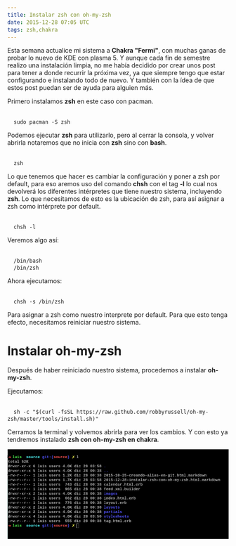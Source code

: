 ```yaml
---
title: Instalar zsh con oh-my-zsh
date: 2015-12-28 07:05 UTC
tags: zsh,chakra
---
```


Esta semana actualice mi sistema a **Chakra "Fermi"**, con muchas ganas de probar lo nuevo de KDE con plasma 5. Y aunque cada fin de semestre realizo una instalación limpia, no me había decidido por crear unos post para tener a donde recurrir la próxima vez, ya que siempre tengo que estar configurando e instalando todo de nuevo. Y también con la ídea de que estos post puedan ser de ayuda para alguien más.

Primero instalamos **zsh** en este caso con pacman.

```

  sudo pacman -S zsh

```

Podemos ejecutar **zsh** para utilizarlo, pero al cerrar la consola, y volver abrirla notaremos que no inicia con **zsh** sino con **bash**.

```

  zsh

```

Lo que tenemos que hacer es cambiar la configuración y poner a zsh por default, para eso aremos uso del comando **chsh** con el tag **-l** lo cual nos devolverá los diferentes intérpretes que tiene nuestro sistema, incluyendo **zsh**. Lo que necesitamos de esto es la ubicación de zsh, para así asignar a zsh como intérprete por default.


 
```

  chsh -l

```
Veremos algo así:  

```

  /bin/bash  
  /bin/zsh

```
Ahora ejecutamos:  

```

  chsh -s /bin/zsh

```

Para asignar a zsh como nuestro interprete por default. Para que esto tenga efecto, necesitamos reiniciar nuestro sistema.

# Instalar oh-my-zsh

Después de haber reiniciado nuestro sistema, procedemos a instalar **oh-my-zsh**.

Ejecutamos:  


```

  sh -c "$(curl -fsSL https://raw.github.com/robbyrussell/oh-my-zsh/master/tools/install.sh)"

```

Cerramos la terminal y volvemos abrirla para ver los cambios. Y con esto ya tendremos instalado **zsh con oh-my-zsh en chakra**.

![Alt text](./images/zsh/zsh.png)


